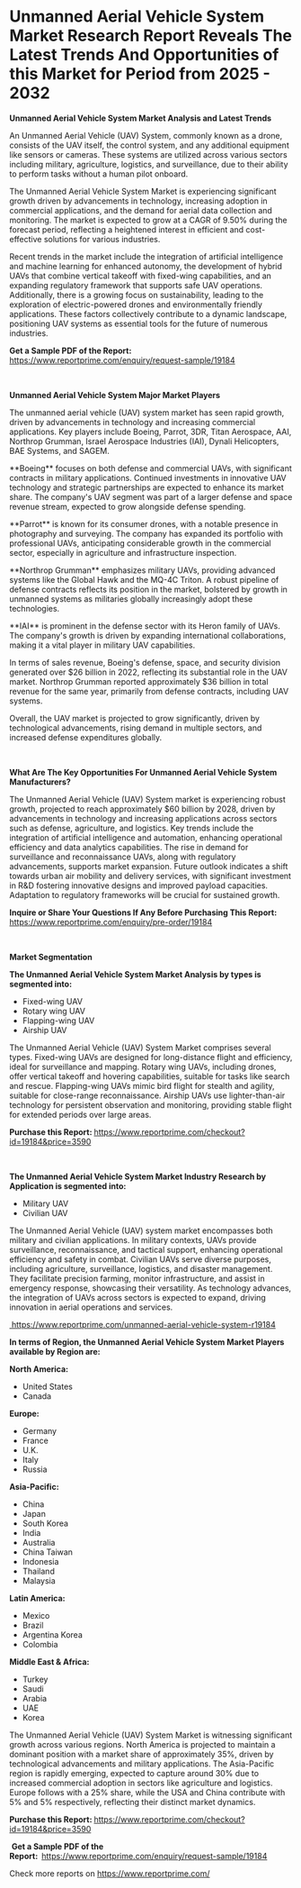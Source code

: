 <p><h1>Unmanned Aerial Vehicle System Market Research Report Reveals The Latest Trends And Opportunities of this Market for Period from 2025 - 2032</h1></p><p><strong>Unmanned Aerial Vehicle System Market Analysis and Latest Trends</strong></p>
<p><p>An Unmanned Aerial Vehicle (UAV) System, commonly known as a drone, consists of the UAV itself, the control system, and any additional equipment like sensors or cameras. These systems are utilized across various sectors including military, agriculture, logistics, and surveillance, due to their ability to perform tasks without a human pilot onboard. </p><p>The Unmanned Aerial Vehicle System Market is experiencing significant growth driven by advancements in technology, increasing adoption in commercial applications, and the demand for aerial data collection and monitoring. The market is expected to grow at a CAGR of 9.50% during the forecast period, reflecting a heightened interest in efficient and cost-effective solutions for various industries. </p><p>Recent trends in the market include the integration of artificial intelligence and machine learning for enhanced autonomy, the development of hybrid UAVs that combine vertical takeoff with fixed-wing capabilities, and an expanding regulatory framework that supports safe UAV operations. Additionally, there is a growing focus on sustainability, leading to the exploration of electric-powered drones and environmentally friendly applications. These factors collectively contribute to a dynamic landscape, positioning UAV systems as essential tools for the future of numerous industries.</p></p>
<p><strong>Get a Sample PDF of the Report:&nbsp;</strong> <a href="https://www.reportprime.com/enquiry/request-sample/19184?utm_campaign=3029&utm_medium=2&utm_source=Github&utm_content=ia&utm_term=19032025&utm_id=unmanned-aerial-vehicle-system">https://www.reportprime.com/enquiry/request-sample/19184</a></p>
<p>&nbsp;</p>
<p><strong>Unmanned Aerial Vehicle System Major Market Players</strong></p>
<p><p>The unmanned aerial vehicle (UAV) system market has seen rapid growth, driven by advancements in technology and increasing commercial applications. Key players include Boeing, Parrot, 3DR, Titan Aerospace, AAI, Northrop Grumman, Israel Aerospace Industries (IAI), Dynali Helicopters, BAE Systems, and SAGEM.</p><p>**Boeing** focuses on both defense and commercial UAVs, with significant contracts in military applications. Continued investments in innovative UAV technology and strategic partnerships are expected to enhance its market share. The company's UAV segment was part of a larger defense and space revenue stream, expected to grow alongside defense spending.</p><p>**Parrot** is known for its consumer drones, with a notable presence in photography and surveying. The company has expanded its portfolio with professional UAVs, anticipating considerable growth in the commercial sector, especially in agriculture and infrastructure inspection.</p><p>**Northrop Grumman** emphasizes military UAVs, providing advanced systems like the Global Hawk and the MQ-4C Triton. A robust pipeline of defense contracts reflects its position in the market, bolstered by growth in unmanned systems as militaries globally increasingly adopt these technologies.</p><p>**IAI** is prominent in the defense sector with its Heron family of UAVs. The company's growth is driven by expanding international collaborations, making it a vital player in military UAV capabilities.</p><p>In terms of sales revenue, Boeing's defense, space, and security division generated over $26 billion in 2022, reflecting its substantial role in the UAV market. Northrop Grumman reported approximately $36 billion in total revenue for the same year, primarily from defense contracts, including UAV systems.</p><p>Overall, the UAV market is projected to grow significantly, driven by technological advancements, rising demand in multiple sectors, and increased defense expenditures globally.</p></p>
<p>&nbsp;</p>
<p><strong>What Are The Key Opportunities For Unmanned Aerial Vehicle System Manufacturers?</strong></p>
<p><p>The Unmanned Aerial Vehicle (UAV) System market is experiencing robust growth, projected to reach approximately $60 billion by 2028, driven by advancements in technology and increasing applications across sectors such as defense, agriculture, and logistics. Key trends include the integration of artificial intelligence and automation, enhancing operational efficiency and data analytics capabilities. The rise in demand for surveillance and reconnaissance UAVs, along with regulatory advancements, supports market expansion. Future outlook indicates a shift towards urban air mobility and delivery services, with significant investment in R&D fostering innovative designs and improved payload capacities. Adaptation to regulatory frameworks will be crucial for sustained growth.</p></p>
<p><strong>Inquire or Share Your Questions If Any Before Purchasing This Report:</strong> <a href="https://www.reportprime.com/enquiry/pre-order/19184?utm_campaign=3029&utm_medium=2&utm_source=Github&utm_content=ia&utm_term=19032025&utm_id=unmanned-aerial-vehicle-system">https://www.reportprime.com/enquiry/pre-order/19184</a></p>
<p>&nbsp;</p>
<p><strong>Market Segmentation</strong></p>
<p><strong>The Unmanned Aerial Vehicle System Market Analysis by types is segmented into:</strong></p>
<p><ul><li>Fixed-wing UAV</li><li>Rotary wing UAV</li><li>Flapping-wing UAV</li><li>Airship UAV</li></ul></p>
<p><p>The Unmanned Aerial Vehicle (UAV) System Market comprises several types. Fixed-wing UAVs are designed for long-distance flight and efficiency, ideal for surveillance and mapping. Rotary wing UAVs, including drones, offer vertical takeoff and hovering capabilities, suitable for tasks like search and rescue. Flapping-wing UAVs mimic bird flight for stealth and agility, suitable for close-range reconnaissance. Airship UAVs use lighter-than-air technology for persistent observation and monitoring, providing stable flight for extended periods over large areas.</p></p>
<p><strong>Purchase this Report:&nbsp;</strong><a href="https://www.reportprime.com/checkout?id=19184&price=3590&utm_campaign=3029&utm_medium=2&utm_source=Github&utm_content=ia&utm_term=19032025&utm_id=unmanned-aerial-vehicle-system">https://www.reportprime.com/checkout?id=19184&price=3590</a></p>
<p>&nbsp;</p>
<p><strong>The Unmanned Aerial Vehicle System Market Industry Research by Application is segmented into:</strong></p>
<p><ul><li>Military UAV</li><li>Civilian UAV</li></ul></p>
<p><p>The Unmanned Aerial Vehicle (UAV) system market encompasses both military and civilian applications. In military contexts, UAVs provide surveillance, reconnaissance, and tactical support, enhancing operational efficiency and safety in combat. Civilian UAVs serve diverse purposes, including agriculture, surveillance, logistics, and disaster management. They facilitate precision farming, monitor infrastructure, and assist in emergency response, showcasing their versatility. As technology advances, the integration of UAVs across sectors is expected to expand, driving innovation in aerial operations and services.</p></p>
<p><a href="https://www.reportprime.com/unmanned-aerial-vehicle-system-r19184?utm_campaign=3029&utm_medium=2&utm_source=Github&utm_content=ia&utm_term=19032025&utm_id=unmanned-aerial-vehicle-system">&nbsp;https://www.reportprime.com/unmanned-aerial-vehicle-system-r19184</a></p>
<p><strong>In terms of Region, the Unmanned Aerial Vehicle System Market Players available by Region are:</strong></p>
<p>
    <p> <strong> North America: </strong>
        <ul>
            <li>United States</li>
            <li>Canada</li>
        </ul>
        </p> 
    <p> <strong> Europe: </strong>
        <ul>
            <li>Germany</li>
            <li>France</li>
            <li>U.K.</li>
            <li>Italy</li>
            <li>Russia</li>
        </ul>
        </p> 
    <p> <strong> Asia-Pacific: </strong>
        <ul>
            <li>China</li>
            <li>Japan</li>
            <li>South Korea</li>
            <li>India</li>
            <li>Australia</li>
            <li>China Taiwan</li>
            <li>Indonesia</li>
            <li>Thailand</li>
            <li>Malaysia</li>
        </ul>
        </p> 
    <p> <strong> Latin America: </strong>
        <ul>
            <li>Mexico</li>
            <li>Brazil</li>
            <li>Argentina Korea</li>
            <li>Colombia</li>
        </ul>
        </p> 
    <p> <strong> Middle East & Africa: </strong>
        <ul>
            <li>Turkey</li>
            <li>Saudi</li>
            <li>Arabia</li>
            <li>UAE</li>
            <li>Korea</li>
        </ul>
    </p>
    </p>
<p><p>The Unmanned Aerial Vehicle (UAV) System Market is witnessing significant growth across various regions. North America is projected to maintain a dominant position with a market share of approximately 35%, driven by technological advancements and military applications. The Asia-Pacific region is rapidly emerging, expected to capture around 30% due to increased commercial adoption in sectors like agriculture and logistics. Europe follows with a 25% share, while the USA and China contribute with 5% and 5% respectively, reflecting their distinct market dynamics.</p></p>
<p><strong>Purchase this Report: </strong><a href="https://www.reportprime.com/checkout?id=19184&price=3590&utm_campaign=3029&utm_medium=2&utm_source=Github&utm_content=ia&utm_term=19032025&utm_id=unmanned-aerial-vehicle-system">https://www.reportprime.com/checkout?id=19184&price=3590</a></p>
<p>&nbsp;<strong>Get a Sample PDF of the Report:&nbsp;&nbsp;</strong><a href="https://www.reportprime.com/enquiry/request-sample/19184?utm_campaign=3029&utm_medium=2&utm_source=Github&utm_content=ia&utm_term=19032025&utm_id=unmanned-aerial-vehicle-system">https://www.reportprime.com/enquiry/request-sample/19184</a></p>
<p><strong></strong></p>
<p>Check more reports on <a href="https://www.reportprime.com/?utm_campaign=3029&utm_medium=2&utm_source=Github&utm_content=ia&utm_term=19032025&utm_id=unmanned-aerial-vehicle-system">https://www.reportprime.com/</a></p>